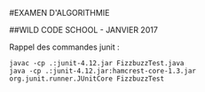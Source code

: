 #EXAMEN D'ALGORITHMIE

##WILD CODE SCHOOL - JANVIER 2017


Rappel des commandes junit :

    javac -cp .:junit-4.12.jar FizzbuzzTest.java
    java -cp .:junit-4.12.jar:hamcrest-core-1.3.jar org.junit.runner.JUnitCore FizzbuzzTest

